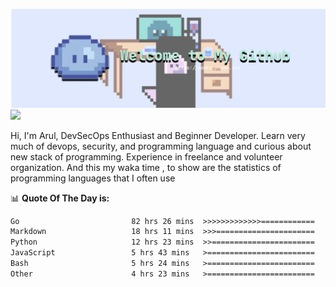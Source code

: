 ![banner](.github/banner-profile.png)
<img src="https://user-images.githubusercontent.com/73097560/115834477-dbab4500-a447-11eb-908a-139a6edaec5c.gif"></p>

Hi, I'm Arul, DevSecOps Enthusiast and Beginner Developer. Learn very much of devops, security, and programming language and curious about new stack of programming. Experience in freelance and volunteer organization. And this my waka time , to show are the statistics of programming languages that I often use

📊 **Quote Of The Day is:**
<!--START_SECTION:waka-->

```txt
Go                         82 hrs 26 mins  >>>>>>>>>>>>>============   51.99 %
Markdown                   18 hrs 11 mins  >>>======================   11.47 %
Python                     12 hrs 23 mins  >>=======================   07.82 %
JavaScript                 5 hrs 43 mins   >========================   03.61 %
Bash                       5 hrs 24 mins   >========================   03.41 %
Other                      4 hrs 23 mins   >========================   02.76 %
```

<!--END_SECTION:waka-->
